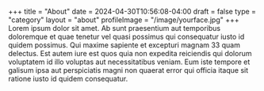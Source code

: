 +++
title = "About"
date = 2024-04-30T10:56:08-04:00
draft = false
type = "category"
layout = "about"
profileImage = "/image/yourface.jpg"
+++
Lorem ipsum dolor sit amet. Ab sunt praesentium aut temporibus doloremque et quae tenetur vel quasi possimus qui consequatur iusto id quidem possimus. Qui maxime sapiente et excepturi magnam 33 quam delectus. Est autem iure est quos quia non expedita reiciendis qui dolorum voluptatem id illo voluptas aut necessitatibus veniam. Eum iste tempore et galisum ipsa aut perspiciatis magni non quaerat error qui officia itaque sit ratione iusto id quidem consequatur.